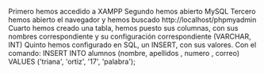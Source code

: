 Primero hemos accedido a XAMPP
Segundo hemos abierto MySQL
Tercero hemos abierto el navegador y hemos buscado http://localhost/phpmyadmin
Cuarto hemos creado una tabla, hemos puesto sus columnas, con sus nombres correspondiente y su configuración correspondiente (VARCHAR, INT)
Quinto hemos configurado en SQL, un INSERT, con sus valores. Con el comando: INSERT INTO alumnos (nombre, apellidos , numero , correo) VALUES ('triana', 'ortiz', '17', 'palabra');
